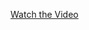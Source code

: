 [Watch the Video]([https://onedrive.live.com/?cid=<YourLinkID>&id=<YourFileID>](https://1drv.ms/v/c/9584eb15ba896a15/EUk7wgMybxxDms1Vc9kdvfsBvS32JpQiWYMs16GM8jV6KQ?e=8ipPcU))
